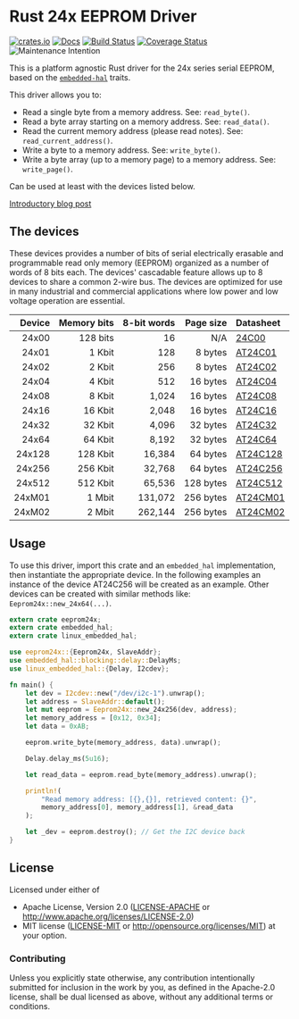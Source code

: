 # Rust 24x EEPROM Driver

[![crates.io](https://img.shields.io/crates/v/eeprom24x.svg)](https://crates.io/crates/eeprom24x)
[![Docs](https://docs.rs/eeprom24x/badge.svg)](https://docs.rs/eeprom24x)
[![Build Status](https://travis-ci.org/eldruin/eeprom24x-rs.svg?branch=master)](https://travis-ci.org/eldruin/eeprom24x-rs)
[![Coverage Status](https://coveralls.io/repos/eldruin/eeprom24x-rs/badge.svg?branch=master)](https://coveralls.io/r/eldruin/eeprom24x-rs?branch=master)
![Maintenance Intention](https://img.shields.io/badge/maintenance-actively--developed-brightgreen.svg)

This is a platform agnostic Rust driver for the 24x series serial EEPROM,
based on the [`embedded-hal`] traits.

[`embedded-hal`]: https://github.com/rust-embedded/embedded-hal

This driver allows you to:
- Read a single byte from a memory address. See: `read_byte()`.
- Read a byte array starting on a memory address. See: `read_data()`.
- Read the current memory address (please read notes). See: `read_current_address()`.
- Write a byte to a memory address. See: `write_byte()`.
- Write a byte array (up to a memory page) to a memory address. See: `write_page()`.

Can be used at least with the devices listed below.

[Introductory blog post](https://blog.eldruin.com/24x-serial-eeprom-driver-in-rust/)

## The devices
These devices provides a number of bits of serial electrically erasable and
programmable read only memory (EEPROM) organized as a number of words of 8 bits
each. The devices' cascadable feature allows up to 8 devices to share a common
2-wire bus. The devices are optimized for use in many industrial and commercial
applications where low power and low voltage operation are essential.

| Device | Memory bits | 8-bit words | Page size | Datasheet  |
|-------:|------------:|------------:|----------:|:-----------|
|  24x00 |    128 bits |          16 |       N/A | [24C00]    |
|  24x01 |      1 Kbit |         128 |   8 bytes | [AT24C01]  |
|  24x02 |      2 Kbit |         256 |   8 bytes | [AT24C02]  |
|  24x04 |      4 Kbit |         512 |  16 bytes | [AT24C04]  |
|  24x08 |      8 Kbit |       1,024 |  16 bytes | [AT24C08]  |
|  24x16 |     16 Kbit |       2,048 |  16 bytes | [AT24C16]  |
|  24x32 |     32 Kbit |       4,096 |  32 bytes | [AT24C32]  |
|  24x64 |     64 Kbit |       8,192 |  32 bytes | [AT24C64]  |
| 24x128 |    128 Kbit |      16,384 |  64 bytes | [AT24C128] |
| 24x256 |    256 Kbit |      32,768 |  64 bytes | [AT24C256] |
| 24x512 |    512 Kbit |      65,536 | 128 bytes | [AT24C512] |
| 24xM01 |      1 Mbit |     131,072 | 256 bytes | [AT24CM01] |
| 24xM02 |      2 Mbit |     262,144 | 256 bytes | [AT24CM02] |

[24C00]: http://ww1.microchip.com/downloads/en/DeviceDoc/24AA00-24LC00-24C00-Data-Sheet-20001178J.pdf
[AT24C01]: http://ww1.microchip.com/downloads/en/DeviceDoc/Atmel-8871F-SEEPROM-AT24C01D-02D-Datasheet.pdf
[AT24C02]: http://ww1.microchip.com/downloads/en/DeviceDoc/Atmel-8871F-SEEPROM-AT24C01D-02D-Datasheet.pdf
[AT24C04]: http://ww1.microchip.com/downloads/en/DeviceDoc/Atmel-8896E-SEEPROM-AT24C04D-Datasheet.pdf
[AT24C08]: http://ww1.microchip.com/downloads/en/DeviceDoc/AT24C08D-I2C-Compatible-2-Wire-Serial-EEPROM-20006022A.pdf
[AT24C16]: http://ww1.microchip.com/downloads/en/DeviceDoc/20005858A.pdf
[AT24C32]: http://ww1.microchip.com/downloads/en/devicedoc/doc0336.pdf
[AT24C64]: http://ww1.microchip.com/downloads/en/devicedoc/doc0336.pdf
[AT24C128]: http://ww1.microchip.com/downloads/en/DeviceDoc/Atmel-8734-SEEPROM-AT24C128C-Datasheet.pdf
[AT24C256]: http://ww1.microchip.com/downloads/en/DeviceDoc/Atmel-8568-SEEPROM-AT24C256C-Datasheet.pdf
[AT24C512]: http://ww1.microchip.com/downloads/en/DeviceDoc/Atmel-8720-SEEPROM-AT24C512C-Datasheet.pdf
[AT24CM01]: http://ww1.microchip.com/downloads/en/DeviceDoc/Atmel-8812-SEEPROM-AT24CM01-Datasheet.pdf
[AT24CM02]: http://ww1.microchip.com/downloads/en/DeviceDoc/Atmel-8828-SEEPROM-AT24CM02-Datasheet.pdf

## Usage

To use this driver, import this crate and an `embedded_hal` implementation,
then instantiate the appropriate device.
In the following examples an instance of the device AT24C256 will be created
as an example. Other devices can be created with similar methods like:
``Eeprom24x::new_24x64(...)``.

```rust
extern crate eeprom24x;
extern crate embedded_hal;
extern crate linux_embedded_hal;

use eeprom24x::{Eeprom24x, SlaveAddr};
use embedded_hal::blocking::delay::DelayMs;
use linux_embedded_hal::{Delay, I2cdev};

fn main() {
    let dev = I2cdev::new("/dev/i2c-1").unwrap();
    let address = SlaveAddr::default();
    let mut eeprom = Eeprom24x::new_24x256(dev, address);
    let memory_address = [0x12, 0x34];
    let data = 0xAB;

    eeprom.write_byte(memory_address, data).unwrap();

    Delay.delay_ms(5u16);

    let read_data = eeprom.read_byte(memory_address).unwrap();

    println!(
        "Read memory address: [{},{}], retrieved content: {}",
        memory_address[0], memory_address[1], &read_data
    );

    let _dev = eeprom.destroy(); // Get the I2C device back
}
```

## License

Licensed under either of

 * Apache License, Version 2.0 ([LICENSE-APACHE](LICENSE-APACHE) or
   http://www.apache.org/licenses/LICENSE-2.0)
 * MIT license ([LICENSE-MIT](LICENSE-MIT) or
   http://opensource.org/licenses/MIT) at your option.

### Contributing

Unless you explicitly state otherwise, any contribution intentionally submitted
for inclusion in the work by you, as defined in the Apache-2.0 license, shall
be dual licensed as above, without any additional terms or conditions.


